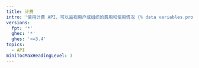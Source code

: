 ```yaml
---
title: 计费
intro: '使用计费 API，可以监视用户或组织的费用和使用情况 {% data variables.product.prodname_actions %} 及 {% data variables.product.prodname_registry %}。'
versions:
  fpt: '*'
  ghec: '*'
  ghes: '>=3.4'
topics:
  - API
miniTocMaxHeadingLevel: 3
---
```


<!--
  Operations are automatically generated. Markdown for this page is located in data/reusables/rest-reference/billing
-->
